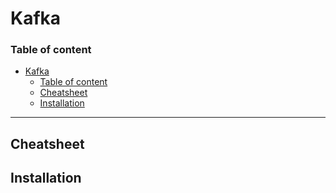 # Kafka

### Table of content
- [Kafka](#kafka)
    - [Table of content](#table-of-content)
  - [Cheatsheet](#cheatsheet)
  - [Installation](#installation)
---

## Cheatsheet

## Installation